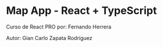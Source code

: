 <h1>Map App - React + TypeScript</h1>
<p>Curso de React PRO por: Fernando Herrera </p>
<p>Autor: Gian Carlo Zapata Rodríguez</p>

